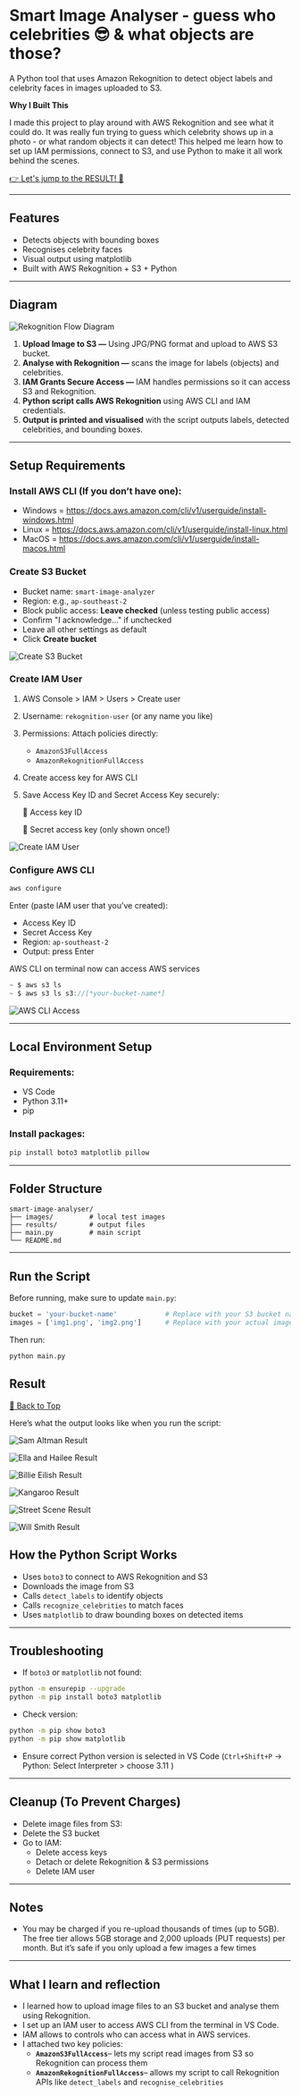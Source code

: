 <a name="top"></a>
# Smart Image Analyser - guess who celebrities 😎 & what objects are those?

A Python tool that uses Amazon Rekognition to detect object labels and celebrity faces in images uploaded to S3.

**Why I Built This**

I made this project to play around with AWS Rekognition and see what it could do. It was really fun trying to guess which celebrity shows up in a photo - or what random objects it can detect! This helped me learn how to set up IAM permissions, connect to S3, and use Python to make it all work behind the scenes.

[👉 Let's jump to the RESULT! 📸](#result)

---

## Features

- Detects objects with bounding boxes
- Recognises celebrity faces
- Visual output using matplotlib
- Built with AWS Rekognition + S3 + Python

---

## Diagram

![Rekognition Flow Diagram](imgs/1.image-analyser-rekognition-diagram.png)

1. **Upload Image to S3 —** Using JPG/PNG format and upload to AWS S3 bucket.
2. **Analyse with Rekognition —** scans the image for labels (objects) and celebrities.
3. **IAM Grants Secure Access —** IAM handles permissions so it can access S3 and Rekognition.
4. **Python script calls AWS Rekognition** using AWS CLI and IAM credentials.
5. **Output is printed and visualised** with the script outputs labels, detected celebrities, and bounding boxes.

---

## Setup Requirements

### Install AWS CLI (If you don’t have one):

- Windows = https://docs.aws.amazon.com/cli/v1/userguide/install-windows.html
- Linux = https://docs.aws.amazon.com/cli/v1/userguide/install-linux.html
- MacOS = https://docs.aws.amazon.com/cli/v1/userguide/install-macos.html

### Create S3 Bucket

- Bucket name: `smart-image-analyzer`
- Region: e.g., `ap-southeast-2`
- Block public access: **Leave checked** (unless testing public access)
- Confirm "I acknowledge..." if unchecked
- Leave all other settings as default
- Click **Create bucket**

![Create S3 Bucket](imgs/2.create-s3-bucket.png)

### Create IAM User

1. AWS Console > IAM > Users > Create user
2. Username: `rekognition-user` (or any name you like)
3. Permissions: Attach policies directly:
   - `AmazonS3FullAccess`
   - `AmazonRekognitionFullAccess`
4. Create access key for AWS CLI
5. Save Access Key ID and Secret Access Key securely:

   🔐 Access key ID

   🔐 Secret access key (only shown once!)

![Create IAM User](imgs/3.create-iam.png)

### Configure AWS CLI

```bash
aws configure
```

Enter (paste IAM user that you’ve created):

- Access Key ID
- Secret Access Key
- Region: `ap-southeast-2`
- Output: press Enter

AWS CLI on terminal now can access AWS services

```jsx
~ $ aws s3 ls
~ $ aws s3 ls s3://[*your-bucket-name*]
```

![AWS CLI Access](imgs/4.cli-s3.png)

---

## Local Environment Setup

### Requirements:

- VS Code
- Python 3.11+
- pip

### Install packages:

```bash
pip install boto3 matplotlib pillow
```

---

## Folder Structure

```
smart-image-analyser/
├── images/         # local test images
├── results/        # output files
├── main.py         # main script
└── README.md
```

---

## Run the Script

Before running, make sure to update `main.py`:

```python
bucket = 'your-bucket-name'            # Replace with your S3 bucket name
images = ['img1.png', 'img2.png']      # Replace with your actual image filenames in S3
```

Then run:

```bash
python main.py
```

## Result

[🔼 Back to Top](#top)

Here’s what the output looks like when you run the script:

![Sam Altman Result](results/1.sam-altman-result.png)

![Ella and Hailee Result](results/4.ella-and-hailee-result.png)

![Billie Eilish Result](results/5.billie-result.png)

![Kangaroo Result](results/3.kangaroo-result.png)

![Street Scene Result](results/2.street-result.png)

![Will Smith Result](results/6.will-smith-result.png)

## How the Python Script Works

- Uses `boto3` to connect to AWS Rekognition and S3
- Downloads the image from S3
- Calls `detect_labels` to identify objects
- Calls `recognize_celebrities` to match faces
- Uses `matplotlib` to draw bounding boxes on detected items

---

## Troubleshooting

- If `boto3` or `matplotlib` not found:

```bash
python -m ensurepip --upgrade
python -m pip install boto3 matplotlib
```

- Check version:

```bash
python -m pip show boto3
python -m pip show matplotlib
```

- Ensure correct Python version is selected in VS Code (`Ctrl+Shift+P` → Python: Select Interpreter > choose 3.11 )

---

## Cleanup (To Prevent Charges)

- Delete image files from S3:
- Delete the S3 bucket
- Go to IAM:
  - Delete access keys
  - Detach or delete Rekognition & S3 permissions
  - Delete IAM user

---

## Notes

- You may be charged if you re-upload thousands of times (up to 5GB). The free tier allows 5GB storage and 2,000 uploads (PUT requests) per month. But it’s safe if you only upload a few images a few times

---

## What I learn and reflection

- I learned how to upload image files to an S3 bucket and analyse them using Rekognition.
- I set up an IAM user to access AWS CLI from the terminal in VS Code.
- IAM allows to controls who can access what in AWS services.
- I attached two key policies:
  - **`AmazonS3FullAccess`**– lets my script read images from S3 so Rekognition can process them
  - **`AmazonRekognitionFullAccess`**– allows my script to call Rekognition APIs like `detect_labels` and `recognise_celebrities`
